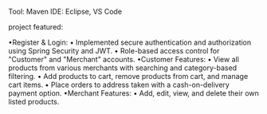 Tool: Maven
IDE: Eclipse, VS Code

project featured:

•Register & Login:
 • Implemented secure authentication and authorization using Spring Security and JWT.
 • Role-based access control for "Customer" and "Merchant" accounts.
•Customer Features:
 • View all products from various merchants with searching and category-based filtering.
 • Add products to cart, remove products from cart, and manage cart items.
 • Place orders to address taken with a cash-on-delivery payment option.
•Merchant Features:
 • Add, edit, view, and delete their own listed products.
